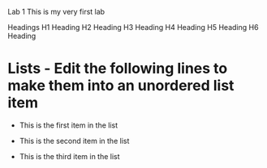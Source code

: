 
Lab 1
This is my very first lab

Headings
H1 Heading
H2 Heading
H3 Heading 
H4 Heading
H5 Heading
H6 Heading

# Lists - Edit the following lines to make them into an unordered list item
* This is the first item in the list
- This is the second item in the list
+ This is the third item in the list


